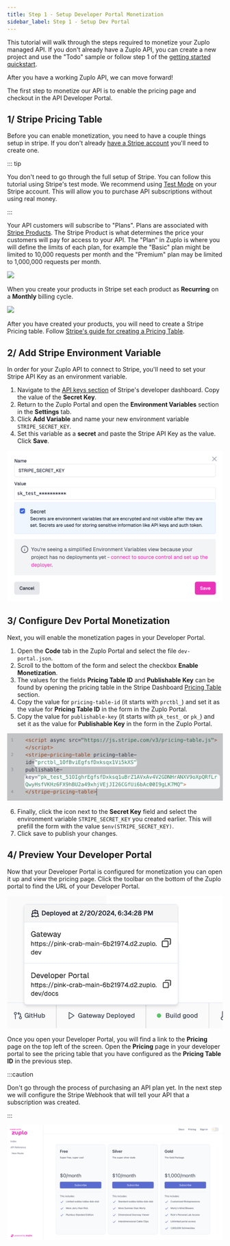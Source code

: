 ```yaml
---
title: Step 1 - Setup Developer Portal Monetization
sidebar_label: Step 1 - Setup Dev Portal
---
```


This tutorial will walk through the steps required to monetize your Zuplo
managed API. If you don't already have a Zuplo API, you can create a new project
and use the "Todo" sample or follow step 1 of the
[getting started quickstart](./step-1-setup-basic-gateway.md).

After you have a working Zuplo API, we can move forward!

The first step to monetize our API is to enable the pricing page and checkout in
the API Developer Portal.

## 1/ Stripe Pricing Table

Before you can enable monetization, you need to have a couple things setup in
stripe. If you don't already
[have a Stripe account](https://dashboard.stripe.com/register) you'll need to
create one.

::: tip

You don't need to go through the full setup of Stripe. You can follow this
tutorial using Stripe's test mode. We recommend using
[Test Mode](https://docs.stripe.com/test-mode) on your Stripe account. This will
allow you to purchase API subscriptions without using real money.

:::

Your API customers will subscribe to "Plans". Plans are associated with
[Stripe Products](https://docs.stripe.com/products-prices/getting-started). The
Stripe Product is what determines the price your customers will pay for access
to your API. The "Plan" in Zuplo is where you will define the limits of each
plan, for example the "Basic" plan might be limited to 10,000 requests per month
and the "Premium" plan may be limited to 1,000,000 requests per month.

![](https://cdn.zuplo.com/assets/aa34975a-2906-4869-9dd6-bd13e5b0dcda.png)

When you create your products in Stripe set each product as **Recurring** on a
**Monthly** billing cycle.

![](https://cdn.zuplo.com/assets/0b7bc4e5-9e92-4b24-a4d5-16fe389bec8f.png)

After you have created your products, you will need to create a Stripe Pricing
table. Follow
[Stripe's guide for creating a Pricing Table](https://docs.stripe.com/payments/checkout/pricing-table).

## 2/ Add Stripe Environment Variable

In order for your Zuplo API to connect to Stripe, you'll need to set your Stripe
API Key as an environment variable.

1. Navigate to the [API keys section](https://dashboard.stripe.com/apikeys) of
   Stripe's developer dashboard. Copy the value of the **Secret Key**.
2. Return to the Zuplo Portal and open the **Environment Variables** section in
   the **Settings** tab.
3. Click **Add Variable** and name your new environment variable
   `STRIPE_SECRET_KEY`.
4. Set this variable as a **secret** and paste the Stripe API Key as the value.
   Click **Save**.

![Save Environment Variable](../../public/media/monetization-dev-portal-setup/image-1a.png)

## 3/ Configure Dev Portal Monetization

Next, you will enable the monetization pages in your Developer Portal.

1. Open the **Code** tab in the Zuplo Portal and select the file
   `dev-portal.json`.
2. Scroll to the bottom of the form and select the checkbox **Enable
   Monetization**.
3. The values for the fields **Pricing Table ID** and **Publishable Key** can be
   found by opening the pricing table in the Stripe Dashboard
   [Pricing Table](https://dashboard.stripe.com/pricing-tables) section.
4. Copy the value for `pricing-table-id` (it starts with `prctbl_`) and set it
   as the value for **Pricing Table ID** in the form in the Zuplo Portal.
5. Copy the value for `publishable-key` (it starts with `pk_test_` or `pk_`) and
   set it as the value for **Publishable Key** in the form in the Zuplo Portal.

![Pricing Table](../../public/media/monetization-dev-portal-setup/image-2a.png)

6. Finally, click the <EnvironmentVariablePicker/> icon next to the **Secret
   Key** field and select the environment variable `STRIPE_SECRET_KEY` you
   created earlier. This will prefill the form with the value
   `$env(STRIPE_SECRET_KEY)`.
7. Click save to publish your changes.

## 4/ Preview Your Developer Portal

Now that your Developer Portal is configured for monetization you can open it up
and view the pricing page. Click the toolbar on the bottom of the Zuplo portal
to find the URL of your Developer Portal.

![Dev Portal Link](../../public/media/monetization-dev-portal-setup/image-3a.png)

Once you open your Developer Portal, you will find a link to the **Pricing**
page on the top left of the screen. Open the **Pricing** page in your developer
portal to see the pricing table that you have configured as the **Pricing Table
ID** in the previous step.

:::caution

Don't go through the process of purchasing an API plan yet. In the next step we
will configure the Stripe Webhook that will tell your API that a subscription
was created.

:::

![Pricing Table](../../public/media/monetization-dev-portal-setup/image.png)
